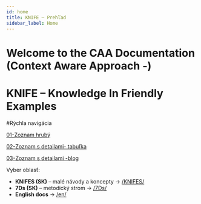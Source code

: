 ```yaml
---
id: home
title: KNIFE – Prehľad
sidebar_label: Home
---
```


# Welcome to the CAA Documentation (Context Aware Approach -)

# KNIFE – Knowledge In Friendly Examples
#Rýchla navigácia



[01-Zoznam hrubý ](/docs/sk/7Ds/01.D1-Management/02.Strategy/KNIFEsOverview.md)

[02-Zoznam s detailami- tabuľka ](/docs/sk/7Ds/01.D1-Management/02.Strategy/KNIFE_Overview_List.md)

[03-Zoznam s detailami -blog](/docs/sk/7Ds/01.D1-Management/02.Strategy/KNIFE_Overview_Details.md)


Vyber oblasť:

- **KNIFES (SK)** – malé návody a koncepty → [/KNIFES/](/KNIFES/)
- **7Ds (SK)** – metodický strom → [/7Ds/](/7Ds/)
- **English docs** → [/en/](/en/)
